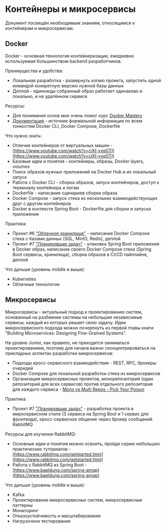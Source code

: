# Контейнеры и микросервисы

Документ посвящён необходимым знаниям, относящимся к контейнерам и микросервисам.

## Docker

Docker - основная технология контейнеризации, ежедневно используемая большинством backend разработчиков.

Преимущества и удобства:
- Локальная разработка - развернуть копию проекта, запустить одной командой конкретную версию нужной базы данных
- Деплой - единожды собранный образ работает одинаково и локально, и на удалённом сервисе

Ресурсы:
- Для понимания основ мне очень помог курс [Docker Mastery](https://www.udemy.com/course/docker-mastery/)
- [Документация](https://docs.docker.com/reference/) - источник формальной информации по всем тонкостям Docker CLI, Docker Compose, Dockerfile

Что нужно знать:
- Отличие контейнеров от виртуальных машин - [https://www.youtube.com/watch?v=cjXI-yxqGTI](https://www.youtube.com/watch?v=cjXI-yxqGTI)
- Базовые идеи и понятия - контейнеры, образы, Docker layers, volumes
- Поиск образов нужных приложений на Docker Hub и их локальный запуск 
- Работа с Docker CLI - сборка образов, запуск контейнеров, доступ к терминалу контейнера и логам
- Dockerfile - написание сценариев сборки образа
- Docker Compose - запуск стека из нескольких взаимодействующих друг с другом контейнеров
- Docker в контексте Spring Boot - Dockerfile для сборки и запуска приложения

Практика:
- Проект #6 ["Облачное хранилище"](../../Projects/CloudFileStorage/index.md) - написание Docker Compose стека с базами данных (SQL, MinIO, Redis), деплой
- Проект #7 ["Планировщик задач"](../../Projects/TaskTracker/index.md) - упаковка Spring Boot приложения в Docker образ, написание своего Docker Compose стека (Spring Boot сервисы, хранилища), сборка образов в CI/CD пайплайне, деплой

Что дальше (уровень middle и выше):
- Kubernetes
- Облачные технологии

## Микросервисы

Микросервисы - актуальный подход к проектированию систем, основанный на разбиении системы на небольшие независимые сервисы, каждый из которых решает свою задачу. Идеи микросервисного подхода можно почерпнуть из первой главы книги "Building Microservices: Designing Fine-Grained Systems".

На уровне Junior, как правило, не приходится заниматься проектированием, поэтому для начала важно сконцентрироваться на прикладных аспектах разработки микросервисов:
- Подходы кросс-сервисного взаимодействия - REST, RPC, брокеры очередей
- Docker Compose для локальной разработки стека из микросервисов
- Организация микросервисных проектов, монорепозиторий (один репозиторий для всех сервисов) против отдельного репозитория для каждого сервиса - [Mono vs Multi Repos - Pick Your Poison](https://www.raftt.io/post/development-challenges-of-working-with-monorepos-and-multirepos)

Практика:
- Проект #7 ["Планировщик задач"](../../Projects/TaskTracker/index.md) - разработка проекта в миросервисном стиле (3 сервиса на Spring Boot и 1 сервис для фронтенда), кросс-сервисное общение через брокер сообщений RabbitMQ

Ресурсы для изучения RabbitMQ:
- Основные идеи и понятия можно освоить, пройдя серию небольших практических туториалов - [https://www.rabbitmq.com/getstarted.html](https://www.rabbitmq.com/getstarted.html)
- Работа с RabbitMQ из Spring Boot - [https://www.baeldung.com/spring-amqp](https://www.baeldung.com/spring-amqp)

Что дальше (уровень middle и выше):
- Kafka
- Проектирование микросервисных систем, микросервисные паттерны
- Мониторинг
- Отказоустойчивость и масштабирование
- Нагрузочное тестирование
